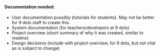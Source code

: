 #### Documentation needed:
 * User documentation possibly (tutorials for students). May not be better for 9 dots staff to create this.
 * System documentation (for teachers/developers at 9 dots)
 * Project overview (short summary of why it was created, similar to readme)
 * Design decisions (include with project overview, for 9 dots, but not vital as is subject to change)
